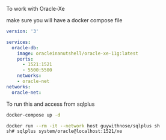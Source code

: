To work with Oracle-Xe

make sure you will have a docker compose file
```yml
version: '3'

services:
  oracle-db:
    image: oracleinanutshell/oracle-xe-11g:latest
    ports:
      - 1521:1521
      - 5500:5500
    networks:
    - oracle-net
networks:
  oracle-net:
```

To run this and access from sqlplus 
```sh
docker-compose up -d

docker run --rm -it --network host guywithnose/sqlplus sh
sh# sqlplus system/oracle@localhost:1521/xe
```
